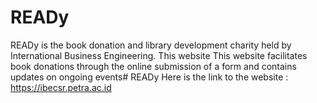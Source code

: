 ﻿# READy
READy is the book donation and library development charity held by International Business Engineering. This website This website facilitates book donations through the online submission of a form and contains updates on ongoing events# READy
Here is the link to the website : https://ibecsr.petra.ac.id
